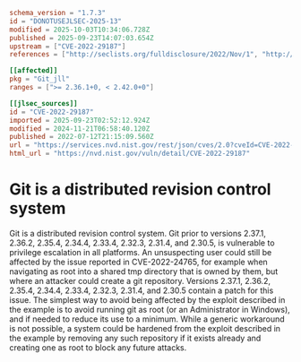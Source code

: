 ```toml
schema_version = "1.7.3"
id = "DONOTUSEJLSEC-2025-13"
modified = 2025-10-03T10:34:06.728Z
published = 2025-09-23T14:07:03.654Z
upstream = ["CVE-2022-29187"]
references = ["http://seclists.org/fulldisclosure/2022/Nov/1", "http://www.openwall.com/lists/oss-security/2022/07/14/1", "https://github.blog/2022-04-12-git-security-vulnerability-announced", "https://github.com/git/git/security/advisories/GHSA-j342-m5hw-rr3v", "https://lists.debian.org/debian-lts-announce/2022/12/msg00025.html", "https://lists.fedoraproject.org/archives/list/package-announce%40lists.fedoraproject.org/message/DDI325LOO2XBDDKLINOAQJEG6MHAURZE/", "https://lists.fedoraproject.org/archives/list/package-announce%40lists.fedoraproject.org/message/DIKWISWUDFT2FAITYIA6372BVLH3OOOC/", "https://lists.fedoraproject.org/archives/list/package-announce%40lists.fedoraproject.org/message/HVOLER2PIGMHPQMDGG4RDE2KZB74QLA2/", "https://lists.fedoraproject.org/archives/list/package-announce%40lists.fedoraproject.org/message/TRZG5CDUQ27OWTPC5MQOR4UASNXHWEZS/", "https://lists.fedoraproject.org/archives/list/package-announce%40lists.fedoraproject.org/message/UDZRZAL7QULOB6V7MKT66MOMWJLBJPX4/", "https://lists.fedoraproject.org/archives/list/package-announce%40lists.fedoraproject.org/message/YROCMBWYFKRSS64PO6FUNM6L7LKBUKVW/", "https://lore.kernel.org/git/xmqqv8s2fefi.fsf%40gitster.g/T/#u", "https://security.gentoo.org/glsa/202312-15", "https://security.gentoo.org/glsa/202401-17", "https://support.apple.com/kb/HT213496", "http://seclists.org/fulldisclosure/2022/Nov/1", "http://www.openwall.com/lists/oss-security/2022/07/14/1", "https://github.blog/2022-04-12-git-security-vulnerability-announced", "https://github.com/git/git/security/advisories/GHSA-j342-m5hw-rr3v", "https://lists.debian.org/debian-lts-announce/2022/12/msg00025.html", "https://lists.fedoraproject.org/archives/list/package-announce%40lists.fedoraproject.org/message/DDI325LOO2XBDDKLINOAQJEG6MHAURZE/", "https://lists.fedoraproject.org/archives/list/package-announce%40lists.fedoraproject.org/message/DIKWISWUDFT2FAITYIA6372BVLH3OOOC/", "https://lists.fedoraproject.org/archives/list/package-announce%40lists.fedoraproject.org/message/HVOLER2PIGMHPQMDGG4RDE2KZB74QLA2/", "https://lists.fedoraproject.org/archives/list/package-announce%40lists.fedoraproject.org/message/TRZG5CDUQ27OWTPC5MQOR4UASNXHWEZS/", "https://lists.fedoraproject.org/archives/list/package-announce%40lists.fedoraproject.org/message/UDZRZAL7QULOB6V7MKT66MOMWJLBJPX4/", "https://lists.fedoraproject.org/archives/list/package-announce%40lists.fedoraproject.org/message/YROCMBWYFKRSS64PO6FUNM6L7LKBUKVW/", "https://lore.kernel.org/git/xmqqv8s2fefi.fsf%40gitster.g/T/#u", "https://security.gentoo.org/glsa/202312-15", "https://security.gentoo.org/glsa/202401-17", "https://support.apple.com/kb/HT213496"]

[[affected]]
pkg = "Git_jll"
ranges = [">= 2.36.1+0, < 2.42.0+0"]

[[jlsec_sources]]
id = "CVE-2022-29187"
imported = 2025-09-23T02:52:12.924Z
modified = 2024-11-21T06:58:40.120Z
published = 2022-07-12T21:15:09.560Z
url = "https://services.nvd.nist.gov/rest/json/cves/2.0?cveId=CVE-2022-29187"
html_url = "https://nvd.nist.gov/vuln/detail/CVE-2022-29187"
```

# Git is a distributed revision control system

Git is a distributed revision control system. Git prior to versions 2.37.1, 2.36.2, 2.35.4, 2.34.4, 2.33.4, 2.32.3, 2.31.4, and 2.30.5, is vulnerable to privilege escalation in all platforms. An unsuspecting user could still be affected by the issue reported in CVE-2022-24765, for example when navigating as root into a shared tmp directory that is owned by them, but where an attacker could create a git repository. Versions 2.37.1, 2.36.2, 2.35.4, 2.34.4, 2.33.4, 2.32.3, 2.31.4, and 2.30.5 contain a patch for this issue. The simplest way to avoid being affected by the exploit described in the example is to avoid running git as root (or an Administrator in Windows), and if needed to reduce its use to a minimum. While a generic workaround is not possible, a system could be hardened from the exploit described in the example by removing any such repository if it exists already and creating one as root to block any future attacks.


